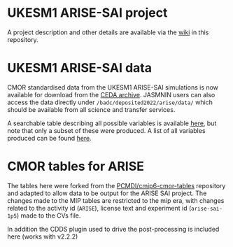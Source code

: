# UKESM1 ARISE-SAI project

A project description and other details are available via the [wiki](https://github.com/MetOffice/arise-cmor-tables/wiki) in this repository.

# UKESM1 ARISE-SAI data

CMOR standardised data from the UKESM1 ARISE-SAI simulations is now available for download from the [CEDA archive](https://catalogue.ceda.ac.uk/uuid/26b89d8d76bd40bfbaf9fedfa383e9cf). JASMNIN users can also access the data directly under `/badc/deposited2022/arise/data/` which should be available from all science and transfer services.

A searchable table describing all possible variables is available [here](https://metoffice.github.io/arise-cmor-tables/), but note that only a subset of these were produced. A list of all variables produced can be found [here](https://github.com/MetOffice/arise-cmor-tables/wiki/List-of-variables-prepared-for-ARISE).

# CMOR tables for ARISE

The tables here were forked from the [PCMDI/cmip6-cmor-tables](https://github.com/PCMDI/cmip6-cmor-tables) repository and adapted to allow data to be output for the ARISE SAI project. The changes made to the MIP tables are restricted to the mip era, with changes related to the activity id (`ARISE`), license text and experiment id (`arise-sai-1p5`) made to the CVs file.

In addition the CDDS plugin used to drive the post-processing is included here (works with v2.2.2)

